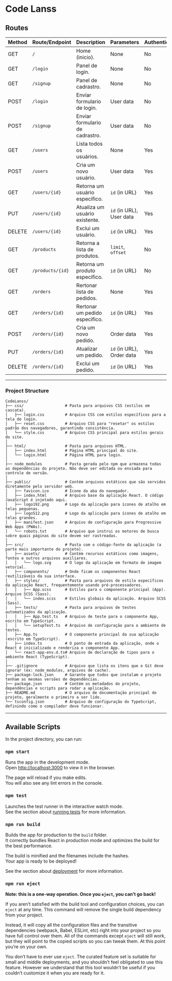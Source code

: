 # Code Lanss

## Routes

| Method | Route/Endpoint       | Description                    | Parameters      | Authentication |
|--------|----------------------|--------------------------------|-----------------|----------------|
| GET    | `/`                  | Home (inicio).                 | None            | No             |
| GET    | `/login`             | Panel de login.                | None            | No             |
| GET    | `/signup`            | Panel de cadrastro.            | None            | No             |
| POST   | `/login`             | Enviar formulario de login.    | User data       | No             |
| POST   | `/signup`            | Enviar formulario de cadrastro.| User data       | No             |
| GET    | `/users`             | Lista todos os usuários.       | None            | Yes            |
| POST   | `/users`             | Cria um novo usuário.          | User data       | Yes            |
| GET    | `/users/{id}`        | Retorna um usuário específico. | `id` (in URL)   | Yes            |
| PUT    | `/users/{id}`        | Atualiza um usuário existente. | `id` (in URL), User data | Yes   |
| DELETE | `/users/{id}`        | Exclui um usuário.             | `id` (in URL)   | Yes            |
| GET    | `/products`          | Retorna a lista de produtos.   | `limit`, `offset` | No           |
| GET    | `/products/{id}`     | Retorna um produto específico. | `id` (in URL)   | No             |
| GET    | `/orders`            | Rertonar lista de pedidos.     | None            | Yes            |
| GET    | `/orders/{id}`       | Rertonar um pedido específico. | `id` (in URL)   | Yes            |
| POST   | `/orders/{id}`       | Cria um novo pedido.           | Order data      | Yes            |
| PUT    | `/orders/{id}`       | Atualizar um pedido.           | `id` (in URL), Order data | Yes  |
| DELETE | `/orders/{id}`       | Exclui um pedido.              | `id` (in URL)   | Yes            |

---

### Project Structure

```bach
CodeLanss/
├── css/                  # Pasta para arquivos CSS (estilos em cascata).
│   ├── login.css         # Arquivo CSS com estilos específicos para a tela de login.
│   ├── reset.css         # Arquivo CSS para "resetar" os estilos padrão dos navegadores, garantindo consistência.
│   └── style.css         # Arquivo CSS principal para estilos gerais do site.
│
├── html/                 # Pasta para arquivos HTML.
│   ├── index.html        # Página HTML principal do site.
│   └── login.html        # Página HTML para login.
│
├── node_modules          # Pasta gerada pelo npm que armazena todas as dependências do projeto. Não deve ser editada ou enviada para controle de versão.
│
├── public/               # Contém arquivos estáticos que são servidos diretamente pelo servidor web.
│   ├── favicon.ico       # Ícone da aba do navegador.
│   ├── index.html        # Arquivo base da aplicação React. O código JavaScript é injetado aqui.
│   ├── logo192.png       # Logo da aplicação para ícones de atalho em telas pequenas.
│   ├── logo512.png       # Logo da aplicação para ícones de atalho em telas grandes.
│   ├── manifest.json     # Arquivo de configuração para Progressive Web Apps (PWAs).
│   └── robots.txt        # Arquivo que instrui os motores de busca sobre quais páginas do site devem ser rastreadas.
│
├── src/                  # Pasta com o código-fonte da aplicação (a parte mais importante do projeto).
│   ├── assets/           # Contém recursos estáticos como imagens, fontes e outros arquivos auxiliares.
│   │   └── logo.svg      # O logo da aplicação em formato de imagem vetorial.
│   ├── components/       # Onde ficam os componentes React reutilizáveis da sua interface.
│   ├── styles/           # Pasta para arquivos de estilo específicos da aplicação React, frequentemente usando pré-processadores.
│   │   ├── App.scss      # Estilos para o componente principal (App). Arquivo SCSS (Sass).
│   │   └── index.scss    # Estilos globais da aplicação. Arquivo SCSS (Sass).
│   ├── tests/            # Pasta para arquivos de testes automatizados da aplicação.
│   │   ├── App.test.ts   # Arquivo de teste para o componente App, escrito em TypeScript.
│   │   └── setupTest.ts  # Arquivo de configuração para o ambiente de testes.
│   ├── App.ts            # O componente principal da sua aplicação (escrito em TypeScript).
│   ├── index.ts          # O ponto de entrada da aplicação, onde o React é inicializado e renderiza o componente App.
│   └── react-app-env.d.ts# Arquivo de declaração de tipos para o ambiente React (TypeScript).
│
├── .gitignore            # Arquivo que lista os itens que o Git deve ignorar (ex: node_modules, arquivos de cache).
├── package-lock.json     # Garante que todos que instalam o projeto tenham as mesmas versões de dependências.
├── package.json          # Contém os metadados do projeto, dependências e scripts para rodar a aplicação.
├── README.md             # O arquivo de documentação principal do projeto, geralmente o primeiro a ser lido.
└── tsconfig.json         # Arquivo de configuração do TypeScript, definindo como o compilador deve funcionar.
```

---

## Available Scripts

In the project directory, you can run:

### `npm start`

Runs the app in the development mode.\
Open [http://localhost:3000](http://localhost:3000) to view it in the browser.

The page will reload if you make edits.\
You will also see any lint errors in the console.

### `npm test`

Launches the test runner in the interactive watch mode.\
See the section about [running tests](https://facebook.github.io/create-react-app/docs/running-tests) for more information.

### `npm run build`

Builds the app for production to the `build` folder.\
It correctly bundles React in production mode and optimizes the build for the best performance.

The build is minified and the filenames include the hashes.\
Your app is ready to be deployed!

See the section about [deployment](https://facebook.github.io/create-react-app/docs/deployment) for more information.

### `npm run eject`

**Note: this is a one-way operation. Once you `eject`, you can’t go back!**

If you aren’t satisfied with the build tool and configuration choices, you can `eject` at any time. This command will remove the single build dependency from your project.

Instead, it will copy all the configuration files and the transitive dependencies (webpack, Babel, ESLint, etc) right into your project so you have full control over them. All of the commands except `eject` will still work, but they will point to the copied scripts so you can tweak them. At this point you’re on your own.

You don’t have to ever use `eject`. The curated feature set is suitable for small and middle deployments, and you shouldn’t feel obligated to use this feature. However we understand that this tool wouldn’t be useful if you couldn’t customize it when you are ready for it.

